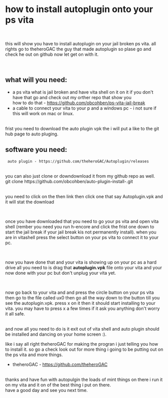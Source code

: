 # how to install autoplugin onto your ps vita

<br>

<p>
this will show you have to install autoplugin on your jail broken ps vita. all rights go to theheroGAC the guy that made autoplugin so plase go and check he out on github now let get on with it. 
</p>


<br>

## what will you need:
   * a ps vita what is jail broken and have vita shell on it on it if you don't have that go and check out my orther repo that show you  
    how to do that - https://github.com/obcohben/ps-vita-jail-break
    <br> 
   * a cable to connect your vita to your p
     and a windows pc - i not sure if this will work on mac or linux. 
<br>
frist you need to download the auto plugin vpk the i will put a like to the git hub page to auto pluging. 
</br>

## software you need:

     auto plugin - https://github.com/theheroGAC/Autoplugin/releases
<br>
you can also just clone or downdownload it from my github repo as well.  
<br> 
 git clone https://github.com/obcohben/auto-plugin-install-.git 

<br>

<p>
<br>
you need to click on the then link then click one that say Autoplugin.vpk and it will stat the download 
</p>

<br>

<p>
 once you have downloaded that you need to go your ps vita and open vita shell (rember you need you run h-encore and click the frist one down to start the jail break if your jail break kis not permanently install). when you are in vitashell press the select button on your ps vita to connect it to your pc. 
</P>

<br>

<p>
 now you have done that and your vita is showing up on your pc as a hard drive all you need to is drag that <b>autoplugin.vpk</b> file onto your vita and your now done with your pc but don't unplug your vita yet. 
</p>
 
 <br>
 
 <p>
 now go back to your vita and and press the circle button on your ps vita then go to the file called ux0 then go all the way down to the button till you see the autoplugin.vpk. press x on it then it should start installing to your vita. you may have to press x a few times if it ask you anything don't worry it all safe. 
</p>

<br>
 and now all you need to do is it exit out of vita shell and auto plugin should be installed and dancing on your home screen :). 
<br>
 
 <p>
 like i say all right theheroGAC for making the progran i just telling you how to install it. so go a check look out for more thing i going to be putting out on the ps vita and more things. 

* theheroGAC - https://github.com/theheroGAC

</p>

<br>
 thanks and have fun with autopulgin the loads of mint things on there i run it on my vita and it on of the best thing i put on there. 
 <br>
 have a good day and see you next time. 